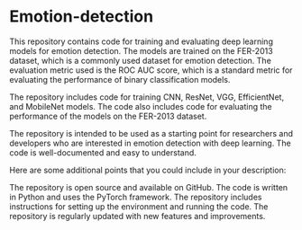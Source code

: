 # Emotion-detection
This repository contains code for training and evaluating deep learning models for emotion detection. The models are trained on the FER-2013 dataset, which is a commonly used dataset for emotion detection. The evaluation metric used is the ROC AUC score, which is a standard metric for evaluating the performance of binary classification models.

The repository includes code for training CNN, ResNet, VGG, EfficientNet, and MobileNet models. The code also includes code for evaluating the performance of the models on the FER-2013 dataset.

The repository is intended to be used as a starting point for researchers and developers who are interested in emotion detection with deep learning. The code is well-documented and easy to understand.

Here are some additional points that you could include in your description:

The repository is open source and available on GitHub.
The code is written in Python and uses the PyTorch framework.
The repository includes instructions for setting up the environment and running the code.
The repository is regularly updated with new features and improvements.
